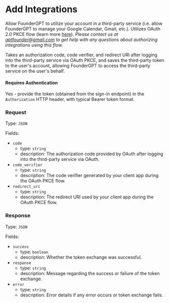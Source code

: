 # Add Integrations

Allow FounderGPT to utilize your account in a third-party service (i.e. allow FounderGPT to manage your Google Calendar, Gmail, etc.). Utilizes OAuth 2.0 PKCE flow (learn more [here](https://oauth.net/2/pkce/)). _Please contact us at gptfounder@gmail.com to get help with any questions about authorizing integrations using this flow._

Takes an authorization code, code verifier, and redirect URI after logging into the third-party service via OAuth PKCE, and saves the third-party token to the user's account, allowing FounderGPT to access the third-party service on the user's behalf.

#### Requires Authentication

Yes - provide the token (obtained from the sign-in endpoint) in the `Authorization` HTTP header, with typical Bearer token format.

### Request

Type: `JSON`

Fields:

-   `code`
    -   type: `string`
    -   description: The authorization code provided by OAuth after logging into the third-party service via OAuth.
-   `code_verifier`
    -   type: `string`
    -   description: The code verifier generated by your client app during the OAuth PKCE flow.
-   `redirect_uri`
    -   type: `string`
    -   description: The redirect URI used by your client app during the OAuth PKCE flow.

### Response

Type: `JSON`

Fields:

-   `success`
    -   type: `boolean`
    -   description: Whether the token exchange was successful.
-   `response`
    -   type: `string`
    -   description: Message regarding the success or failure of the token exchange.
-   `error`
    -   type: `string`
    -   description: Error details if any error occurs or token exchange fails.
